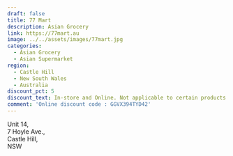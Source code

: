 ```yaml
---
draft: false
title: 77 Mart
description: Asian Grocery
link: https://77mart.au
image: ../../assets/images/77mart.jpg
categories:
  - Asian Grocery
  - Asian Supermarket
region:
  - Castle Hill
  - New South Wales
  - Australia
discount_pct: 5
discount_text: In-store and Online. Not applicable to certain products and specials
comment: 'Online discount code : GGVX394TYD42'
---
```


Unit 14, \
7 Hoyle Ave.,\
Castle Hill,\
NSW
